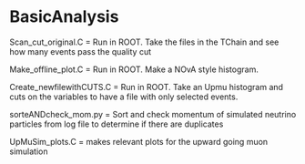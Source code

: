 # BasicAnalysis

Scan_cut_original.C = Run in ROOT. Take the files in the TChain and see how many events pass the quality cut

Make_offline_plot.C = Run in ROOT. Make a NOvA style histogram. 

Create_newfilewithCUTS.C = Run in ROOT. Take an Upmu histogram and cuts on the variables to have a file with only selected events.

sorteANDcheck_mom.py = Sort and check momentum of simulated neutrino particles from log file to determine if there are duplicates


UpMuSim_plots.C = makes relevant plots for the upward going muon simulation
